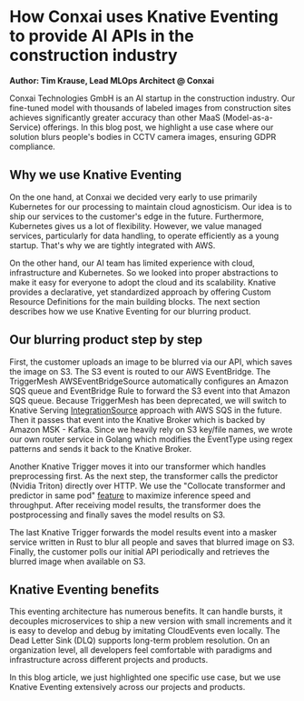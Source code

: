 # How Conxai uses Knative Eventing to provide AI APIs in the construction industry

**Author: Tim Krause, Lead MLOps Architect @ Conxai**

Conxai Technologies GmbH is an AI startup in the construction industry. Our fine-tuned model with thousands of labeled images from construction sites achieves significantly greater accuracy than other MaaS (Model-as-a-Service) offerings. In this blog post, we highlight a use case where our solution blurs people's bodies in CCTV camera images, ensuring GDPR compliance.

## Why we use Knative Eventing

On the one hand, at Conxai we decided very early to use primarily Kubernetes for our processing to maintain cloud agnosticism. Our idea is to ship our services to the customer's edge in the future. Furthermore, Kubernetes gives us a lot of flexibility. However, we value managed services, particularly for data handling, to operate efficiently as a young startup. That's why we are tightly integrated with AWS.

On the other hand, our AI team has limited experience with cloud, infrastructure and Kubernetes. So we looked into proper abstractions to make it easy for everyone to adopt the cloud and its scalability. Knative provides a declarative, yet standardized approach by offering Custom Resource Definitions for the main building blocks. The next section describes how we use Knative Eventing for our blurring product.

## Our blurring product step by step

First, the customer uploads an image to be blurred via our API, which saves the image on S3. The S3 event is routed to our AWS EventBridge. The TriggerMesh AWSEventBridgeSource automatically configures an Amazon SQS queue and EventBridge Rule to forward the S3 event into that Amazon SQS queue. Because TriggerMesh has been deprecated, we will switch to Knative Serving [IntegrationSource](https://knative.dev/blog/articles/consuming_sqs_data_with_integrationsource/) approach with AWS SQS in the future. Then it passes that event into the Knative Broker which is backed by Amazon MSK - Kafka. Since we heavily rely on S3 key/file names, we wrote our own router service in Golang which modifies the EventType using regex patterns and sends it back to the Knative Broker.

Another Knative Trigger moves it into our transformer which handles preprocessing first. As the next step, the transformer calls the predictor (Nvidia Triton) directly over HTTP. We use the "Collocate transformer and predictor in same pod" [feature](https://kserve.github.io/website/0.13/modelserving/v1beta1/transformer/collocation/) to maximize inference speed and throughput. After receiving model results, the transformer does the postprocessing and finally saves the model results on S3.

The last Knative Trigger forwards the model results event into a masker service written in Rust to blur all people and saves that blurred image on S3. Finally, the customer polls our initial API periodically and retrieves the blurred image when available on S3.

## Knative Eventing benefits

This eventing architecture has numerous benefits. It can handle bursts, it decouples microservices to ship a new version with small increments and it is easy to develop and debug by imitating CloudEvents even locally. The Dead Letter Sink (DLQ) supports long-term problem resolution.
On an organization level, all developers feel comfortable with paradigms and infrastructure across different projects and products.

In this blog article, we just highlighted one specific use case, but we use Knative Eventing extensively across our projects and products.
